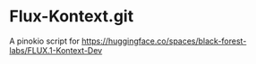 # Flux-Kontext.git

A pinokio script for https://huggingface.co/spaces/black-forest-labs/FLUX.1-Kontext-Dev
